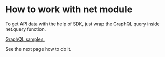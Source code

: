 # How to work with net module

To get API data with the help of SDK, just wrap the GraphQL query inside net.query function.

[GraphQL samples. ](../../graphql-samples/accounts.md)

See the next page how to do it.&#x20;
